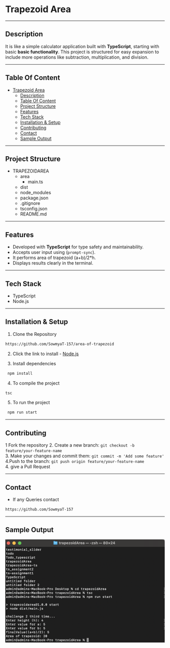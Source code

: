 # Trapezoid Area
---
## Description
It is like a simple calculator application built with **TypeScript**, starting with basic **basic functionality**. This project is structured for easy expansion to include more operations like subtraction, multiplication, and division.

---

## Table Of Content
- [Trapezoid Area](#trapezoid-area)
  - [Description](#description)
  - [Table Of Content](#table-of-content)
  - [Project Structure](#project-structure)
  - [Features](#features)
  - [Tech Stack](#tech-stack)
  - [Installation  \& Setup](#installation---setup)
  - [Contributing](#contributing)
  - [Contact](#contact)
  - [Sample Output](#sample-output)
---
## Project Structure
- TRAPEZOIDAREA
  - area         
    - main.ts   
  - dist 
  - node_modules               
  - package.json
  - .gitignore
  - tsconfig.json
  - README.md

---
## Features
- Developed with **TypeScript** for type safety and maintainability.
- Accepts user input using (`prompt-sync`).
- It performs area of trapezoid (a+b)/2*h.
- Displays results clearly in the terminal.


---

## Tech Stack
- TypeScript
- Node.js


---

## Installation  & Setup
1. Clone the Repository
```bash
https://github.com/SowmyaT-157/area-of-trapezoid   
 ```

2. Click the link to install - [Node.js](https://nodejs.org/) 

3. Install dependencies 
```bash
 npm install
 ```
4. To compile the project 
```bash
tsc
```
5. To run the project 
```bash
 npm run start
 ```

---
## Contributing

1 Fork the repository
2. Create a new branch: `git checkout -b feature/your-feature-name`<br>
3. Make your changes and commit them: `git commit -m 'Add some feature'`<br>
4.Push to the branch: `git push origin feature/your-feature-name`<br>
4. give a Pull Request<br>
   
---
## Contact
- If any Queries contact 
```bash 
https://github.com/SowmyaT-157
```
---
## Sample Output
![assert](assert/trapezoid.png)

